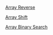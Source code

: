 [Array Reverse](https://github.com/401-advanced-javascript-donna/data-structures-and-algorithms/pull/1)

[Array Shift](https://github.com/401-advanced-javascript-donna/data-structures-and-algorithms/pull/2)

[Array Binary Search](https://github.com/401-advanced-javascript-donna/data-structures-and-algorithms/pull/3)

